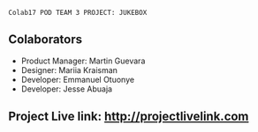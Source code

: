 `Colab17 POD TEAM 3 PROJECT: JUKEBOX `

## Colaborators

- Product Manager: Martin Guevara
- Designer: Mariia Kraisman
- Developer: Emmanuel Otuonye
- Developer: Jesse Abuaja

## Project Live link: http://projectlivelink.com
